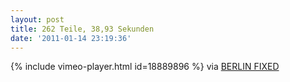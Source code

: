 ```yaml
---
layout: post
title: 262 Teile, 38,93 Sekunden
date: '2011-01-14 23:19:36'
---
```



{% include vimeo-player.html id=18889896 %}
via [BERLIN FIXED](http://berlinfixed.blogspot.com/2011/01/blog-post.html "BERLIN FIXED")


